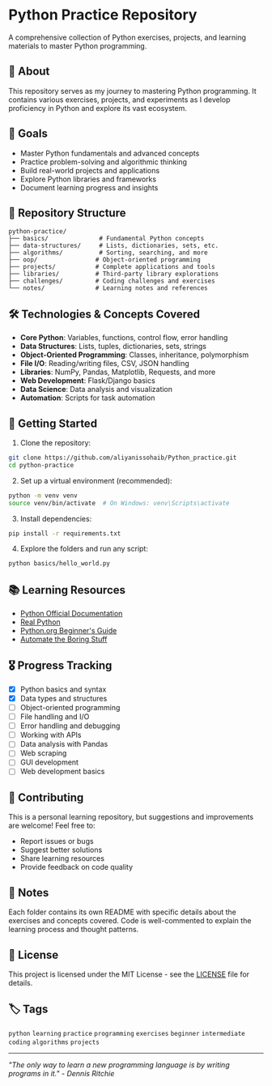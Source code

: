 # Python Practice Repository

A comprehensive collection of Python exercises, projects, and learning materials to master Python programming.

## 📖 About

This repository serves as my journey to mastering Python programming. It contains various exercises, projects, and experiments as I develop proficiency in Python and explore its vast ecosystem.

## 🎯 Goals

- Master Python fundamentals and advanced concepts
- Practice problem-solving and algorithmic thinking
- Build real-world projects and applications
- Explore Python libraries and frameworks
- Document learning progress and insights

## 📂 Repository Structure

```
python-practice/
├── basics/              # Fundamental Python concepts
├── data-structures/     # Lists, dictionaries, sets, etc.
├── algorithms/          # Sorting, searching, and more
├── oop/                # Object-oriented programming
├── projects/           # Complete applications and tools
├── libraries/          # Third-party library explorations
├── challenges/         # Coding challenges and exercises
└── notes/              # Learning notes and references
```

## 🛠️ Technologies & Concepts Covered

- **Core Python**: Variables, functions, control flow, error handling
- **Data Structures**: Lists, tuples, dictionaries, sets, strings
- **Object-Oriented Programming**: Classes, inheritance, polymorphism
- **File I/O**: Reading/writing files, CSV, JSON handling
- **Libraries**: NumPy, Pandas, Matplotlib, Requests, and more
- **Web Development**: Flask/Django basics
- **Data Science**: Data analysis and visualization
- **Automation**: Scripts for task automation

## 🚀 Getting Started

1. Clone the repository:
```bash
git clone https://github.com/aliyanissohaib/Python_practice.git
cd python-practice
```

2. Set up a virtual environment (recommended):
```bash
python -m venv venv
source venv/bin/activate  # On Windows: venv\Scripts\activate
```

3. Install dependencies:
```bash
pip install -r requirements.txt
```

4. Explore the folders and run any script:
```bash
python basics/hello_world.py
```

## 📚 Learning Resources

- [Python Official Documentation](https://docs.python.org/3/)
- [Real Python](https://realpython.com/)
- [Python.org Beginner's Guide](https://wiki.python.org/moin/BeginnersGuide)
- [Automate the Boring Stuff](https://automatetheboringstuff.com/)

## 🎖️ Progress Tracking

- [x] Python basics and syntax
- [x] Data types and structures
- [ ] Object-oriented programming
- [ ] File handling and I/O
- [ ] Error handling and debugging
- [ ] Working with APIs
- [ ] Data analysis with Pandas
- [ ] Web scraping
- [ ] GUI development
- [ ] Web development basics

## 🤝 Contributing

This is a personal learning repository, but suggestions and improvements are welcome! Feel free to:
- Report issues or bugs
- Suggest better solutions
- Share learning resources
- Provide feedback on code quality

## 📝 Notes

Each folder contains its own README with specific details about the exercises and concepts covered. Code is well-commented to explain the learning process and thought patterns.

## 📄 License

This project is licensed under the MIT License - see the [LICENSE](LICENSE) file for details.

## 🏷️ Tags

`python` `learning` `practice` `programming` `exercises` `beginner` `intermediate` `coding` `algorithms` `projects`

---

*"The only way to learn a new programming language is by writing programs in it." - Dennis Ritchie*
